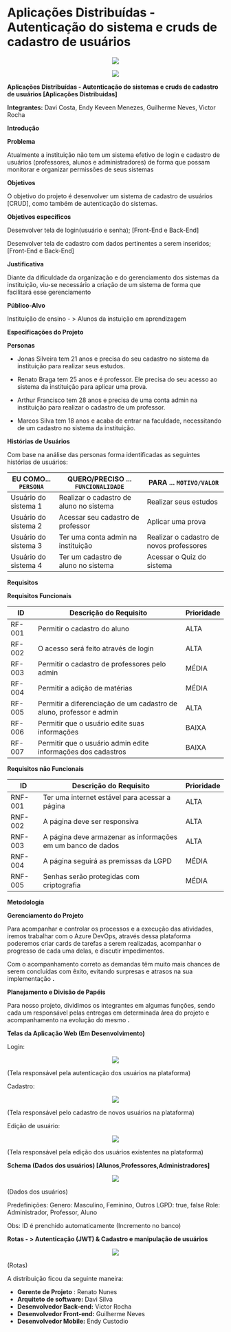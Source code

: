 # Aplicações Distribuídas - Autenticação do sistema e cruds de cadastro de usuários
<p align="center">
<img src="http://img.shields.io/static/v1?label=STATUS&message=EM%20DESENVOLVIMENTO&color=GREEN&style=for-the-badge"/>
</p>

<p align="center">
<img src="https://wiki.opasuite.com.br/images/thumb/f/f8/Download_%283%29.png/300px-Download_%283%29.png"/>
</p>


**Aplicações Distribuídas - Autenticação do sistemas e cruds de cadastro de usuários [Aplicações Distribuidas]**

**Integrantes:** Davi Costa, Endy Keveen Menezes, Guilherme Neves, Victor Rocha

**Introdução**

**Problema**

Atualmente a instituição não tem um sistema efetivo de login e cadastro de usuários (professores, alunos e administradores) de forma que possam monitorar e organizar permissões de seus sistemas

**Objetivos**

O objetivo do projeto é desenvolver um sistema de cadastro de usuários [CRUD], como também de autenticação do sistemas.

**Objetivos específicos**

Desenvolver tela de login(usuário e senha); [Front-End e Back-End]

Desenvolver tela de cadastro com dados pertinentes a serem inseridos; [Front-End e Back-End]

**Justificativa**

Diante da dificuldade da organização e do gerenciamento dos sistemas da instituição, viu-se necessário a criação de um sistema de forma que facilitará esse gerenciamento

**Público-Alvo**

Instituição de ensino - > Alunos da instuição em aprendizagem

**Especificações do Projeto**

**Personas**

- Jonas Silveira tem 21 anos e precisa do seu cadastro no sistema da instituição para realizar seus estudos.

- Renato Braga tem 25 anos e é professor. Ele precisa do seu acesso ao sistema da instituição para aplicar uma prova.

- Arthur Francisco tem 28 anos e precisa de uma conta admin na instituição para realizar o cadastro de um professor.

- Marcos Silva tem 18 anos e acaba de entrar na faculdade, necessitando de um cadastro no sistema da instituição.

**Histórias de Usuários**

Com base na análise das personas forma identificadas as seguintes histórias de usuários:

|EU COMO... `PERSONA`  | QUERO/PRECISO ... `FUNCIONALIDADE`                                                                     |PARA ... `MOTIVO/VALOR`                 |
|--------------------- |--------------------------------------------------------------------------------------------------------|----------------------------------------|
| Usuário do sistema  1|Realizar o cadastro de aluno no sistema                                       | Realizar seus estudos |
| Usuário do sistema  2|Acessar seu cadastro de professor                                                | Aplicar uma prova|
| Usuário do sistema  3|Ter uma conta admin na instituição                                  | Realizar o cadastro de novos professores|
| Usuário do sistema  4|Ter um cadastro de aluno no sistema                                                              | Acessar o Quiz do sistema |
 
**Requisitos**

**Requisitos Funcionais**

|ID    | Descrição do Requisito  | Prioridade |
|------|-----------------------------------------|----|
|RF-001| Permitir o cadastro do aluno | ALTA | 
|RF-002| O acesso será feito através de login | ALTA |
|RF-003| Permitir o cadastro de professores pelo admin | MÉDIA |
|RF-004| Permitir a adição de matérias | MÉDIA |
|RF-005| Permitir a diferenciação de um cadastro de aluno, professor e admin | ALTA |
|RF-006| Permitir que o usuário edite suas informações | BAIXA |
|RF-007| Permitir que o usuário admin edite informações dos cadastros | BAIXA |

**Requisitos não Funcionais**

|ID     | Descrição do Requisito  |Prioridade |
|-------|-------------------------|----|
|RNF-001| Ter uma internet estável para acessar a página | ALTA | 
|RNF-002| A página deve ser responsiva |  ALTA | 
|RNF-003| A página deve armazenar as informações em um banco de dados |  ALTA |  
|RNF-004| A página seguirá as premissas da LGPD |  MÉDIA |  
|RNF-005| Senhas serão protegidas com criptografia |  MÉDIA | 

**Metodologia**

**Gerenciamento do Projeto**

Para acompanhar e controlar os processos e a execução das atividades, iremos trabalhar com o Azure DevOps, através dessa plataforma poderemos criar cards de tarefas a serem realizadas, acompanhar o progresso de cada uma delas, e discutir impedimentos.

 Com o acompanhamento correto as demandas têm muito mais chances de serem concluídas com êxito, evitando surpresas e atrasos na sua implementação **.**

**Planejamento e Divisão de Papéis**

Para nosso projeto, dividimos os integrantes em algumas funções, sendo cada um responsável pelas entregas em determinada área do projeto e acompanhamento na evolução do mesmo **.**

**Telas da Aplicação Web (Em Desenvolvimento)**

Login:
<p align="center">
<img src="https://i.imgur.com/yMRmMoN.png"/>
</p>

(Tela responsável pela autenticação dos usuários na plataforma)

Cadastro:
<p align="center">
<img src="https://i.imgur.com/Q6JMMUB.png"/>
</p>

(Tela responsável pelo cadastro de novos usuários na plataforma)

Edição de usuário:
<p align="center">
<img src="https://i.imgur.com/kDf1JPO.png"/>
</p>

(Tela responsável pela edição dos usuários existentes na plataforma)

**Schema (Dados dos usuários) [Alunos,Professores,Administradores]**
<p align="center">
<img src="https://i.imgur.com/VUdP2hs.jpg"/>
</p>

(Dados dos usuários)

Predefinições:
Genero: Masculino, Feminino, Outros
LGPD: true, false
Role: Administrador, Professor, Aluno

Obs: ID é prenchido automaticamente (Incremento no banco)

**Rotas - > Autenticação (JWT)  & Cadastro e manipulação de usuários**
<p align="center">
<img src="https://i.imgur.com/1mIJBuU.jpg"/>
</p>

(Rotas)

A distribuição ficou da seguinte maneira:

- **Gerente de Projeto** :  Renato Nunes
- **Arquiteto de software:**  Davi Silva
- **Desenvolvedor Back-end:**  Victor Rocha
- **Desenvolvedor Front-end:** Guilherme Neves
- **Desenvolvedor Mobile:** Endy Custodio



